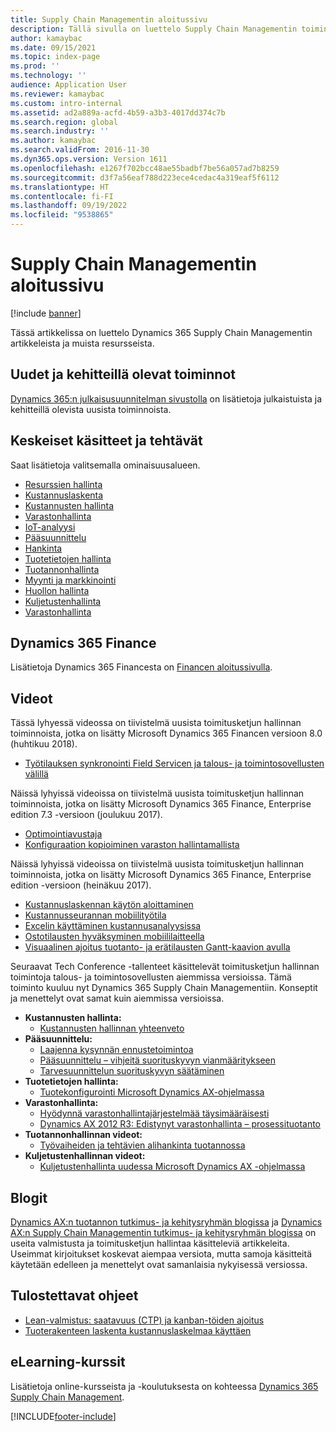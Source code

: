```yaml
---
title: Supply Chain Managementin aloitussivu
description: Tällä sivulla on luettelo Supply Chain Managementin toimintoja koskevista artikkeleista ja muista resursseista.
author: kamaybac
ms.date: 09/15/2021
ms.topic: index-page
ms.prod: ''
ms.technology: ''
audience: Application User
ms.reviewer: kamaybac
ms.custom: intro-internal
ms.assetid: ad2a889a-acfd-4b59-a3b3-4017dd374c7b
ms.search.region: global
ms.search.industry: ''
ms.author: kamaybac
ms.search.validFrom: 2016-11-30
ms.dyn365.ops.version: Version 1611
ms.openlocfilehash: e1267f702bcc48ae55badbf7be56a057ad7b8259
ms.sourcegitcommit: d3f7a56eaf788d223ece4cedac4a319eaf5f6112
ms.translationtype: HT
ms.contentlocale: fi-FI
ms.lasthandoff: 09/19/2022
ms.locfileid: "9538865"
---
```

# <a name="supply-chain-management-home-page"></a>Supply Chain Managementin aloitussivu

[!include [banner](includes/banner.md)]

Tässä artikkelissa on luettelo Dynamics 365 Supply Chain Managementin artikkeleista ja muista resursseista.

## <a name="whats-new-and-in-development"></a>Uudet ja kehitteillä olevat toiminnot

[Dynamics 365:n julkaisusuunnitelman sivustolla](https://roadmap.dynamics.com/) on lisätietoja julkaistuista ja kehitteillä olevista uusista toiminnoista.

## <a name="core-concepts-and-tasks"></a>Keskeiset käsitteet ja tehtävät

Saat lisätietoja valitsemalla ominaisuusalueen.

- [Resurssien hallinta](asset-management/index.md)
- [Kustannuslaskenta](../finance/cost-accounting/cost-accounting-home-page.md)
- [Kustannusten hallinta](cost-management/cost-management-home-page.md)  
- [Varastonhallinta](inventory/inventory-home-page.md)
- [IoT-analyysi](iot/iot-intelligence-home-page.md)
- [Pääsuunnittelu](master-planning/master-planning-home-page.md)
- [Hankinta](procurement/procurement-sourcing-overview.md)
- [Tuotetietojen hallinta](pim/product-information.md)
- [Tuotannonhallinta](production-control/production-process-overview.md)
- [Myynti ja markkinointi](sales-marketing/overview-sales-marketing.md)
- [Huollon hallinta](service-management/service-management-home-page.md)
- [Kuljetustenhallinta](transportation/transportation-management-overview.md)
- [Varastonhallinta](warehousing/warehouse-configuration.md)

## <a name="dynamics-365-finance"></a>Dynamics 365 Finance

Lisätietoja Dynamics 365 Financesta on [Financen aloitussivulla](../finance/index.md).

## <a name="videos"></a>Videot

Tässä lyhyessä videossa on tiivistelmä uusista toimitusketjun hallinnan toiminnoista, jotka on lisätty Microsoft Dynamics 365 Financen versioon 8.0 (huhtikuu 2018).

- [Työtilauksen synkronointi Field Servicen ja talous- ja toimintosovellusten välillä](https://youtu.be/hAB4TDVMjxU)

Näissä lyhyissä videoissa on tiivistelmä uusista toimitusketjun hallinnan toiminnoista, jotka on lisätty Microsoft Dynamics 365 Finance, Enterprise edition 7.3 -versioon (joulukuu 2017).

- [Optimointiavustaja](https://www.youtube.com/watch?v=MRsAzgFCUSQ&t=4s)
- [Konfiguraation kopioiminen varaston hallintamallista](https://www.youtube.com/watch?v=K2WIfFlqJYs&feature=youtu.be)

Näissä lyhyissä videoissa on tiivistelmä uusista toimitusketjun hallinnan toiminnoista, jotka on lisätty Microsoft Dynamics 365 Finance, Enterprise edition -versioon (heinäkuu 2017).

- [Kustannuslaskennan käytön aloittaminen](https://youtu.be/1pUDtJQZ8FU)
- [Kustannusseurannan mobiilityötila](https://youtu.be/imsuTg8rUVk)
- [Excelin käyttäminen kustannusanalyysissa](https://youtu.be/-HKHYdClvx8)
- [Ostotilausten hyväksyminen mobiililaitteella](https://youtu.be/gZ-gOlJe7H8)
- [Visuaalinen ajoitus tuotanto- ja erätilausten Gantt-kaavion avulla](https://youtu.be/BtbuShkGj4I)

Seuraavat Tech Conference -tallenteet käsittelevät toimitusketjun hallinnan toimintoja talous- ja toimintosovellusten aiemmissa versioissa. Tämä toiminto kuuluu nyt Dynamics 365 Supply Chain Managementiin. Konseptit ja menettelyt ovat samat kuin aiemmissa versioissa.

- **Kustannusten hallinta:**
  - [Kustannusten hallinnan yhteenveto](https://www.youtube.com/watch?v=vXzlC-mOBcg&feature=youtu.be)
- **Pääsuunnittelu:**
  - [Laajenna kysynnän ennustetoimintoa](https://www.youtube.com/watch?v=4OIKIXLiNjI&feature=youtu.be)
  - [Pääsuunnittelu – vihjeitä suorituskyvyn vianmääritykseen](https://youtu.be/7v8BPmEs9Dg)
  - [Tarvesuunnittelun suorituskyvyn säätäminen](https://youtu.be/RLXybx20B5o)
- **Tuotetietojen hallinta:**
  - [Tuotekonfigurointi Microsoft Dynamics AX-ohjelmassa](https://youtu.be/zotrj3SbCl4)
- **Varastonhallinta:**
  - [Hyödynnä varastonhallintajärjestelmää täysimääräisesti](https://www.youtube.com/watch?v=--_didmZKHo&t=10s)
  - [Dynamics AX 2012 R3: Edistynyt varastonhallinta – prosessituotanto](https://www.youtube.com/embed/QUxXUrN-7n4)
- **Tuotannonhallinnan videot:**
  - [Työvaiheiden ja tehtävien alihankinta tuotannossa](https://youtu.be/y1jrd3A_k70)
- **Kuljetustenhallinnan videot:**
  - [Kuljetustenhallinta uudessa Microsoft Dynamics AX -ohjelmassa](https://youtu.be/jgmTgJIgEFQ)

## <a name="blogs"></a>Blogit

[Dynamics AX:n tuotannon tutkimus- ja kehitysryhmän blogissa](/archive/blogs/axmfg/) ja [Dynamics AX:n Supply Chain Managementin tutkimus- ja kehitysryhmän blogissa](https://blogs.msdn.microsoft.com/dynamicsaxscm/) on useita valmistusta ja toimitusketjun hallintaa käsitteleviä artikkeleita. Useimmat kirjoitukset koskevat aiempaa versiota, mutta samoja käsitteitä käytetään edelleen ja menettelyt ovat samanlaisia nykyisessä versiossa.

## <a name="white-papers"></a>Tulostettavat ohjeet

- [Lean-valmistus: saatavuus (CTP) ja kanban-töiden ajoitus](/dynamics/s-e/)
- [Tuoterakenteen laskenta kustannuslaskelmaa käyttäen](https://www.microsoft.com/download/details.aspx?id=101937)

## <a name="elearning-courses"></a>eLearning-kurssit

Lisätietoja online-kursseista ja -koulutuksesta on kohteessa [Dynamics 365 Supply Chain Management](/training/browse/?products=dynamics-scm&resource_type=learning+path).

[!INCLUDE[footer-include](../includes/footer-banner.md)]
